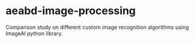 # aeabd-image-processing
 Comparison study on different custom image recognition algorithms using ImageAI python library.
